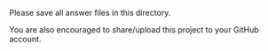 Please save all answer files in this directory.

You are also encouraged to share/upload this project to your GitHub account.